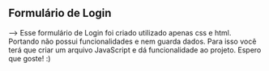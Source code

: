 ## Formulário de Login

--> Esse formulário de Login foi criado utilizado apenas css e html. Portando não possui funcionalidades e nem guarda dados. Para isso você terá que criar um arquivo JavaScript e dá funcionalidade ao projeto. Espero que goste! :)

